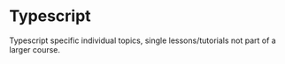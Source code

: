 # Typescript

Typescript specific individual topics, single lessons/tutorials not part of a larger course.
